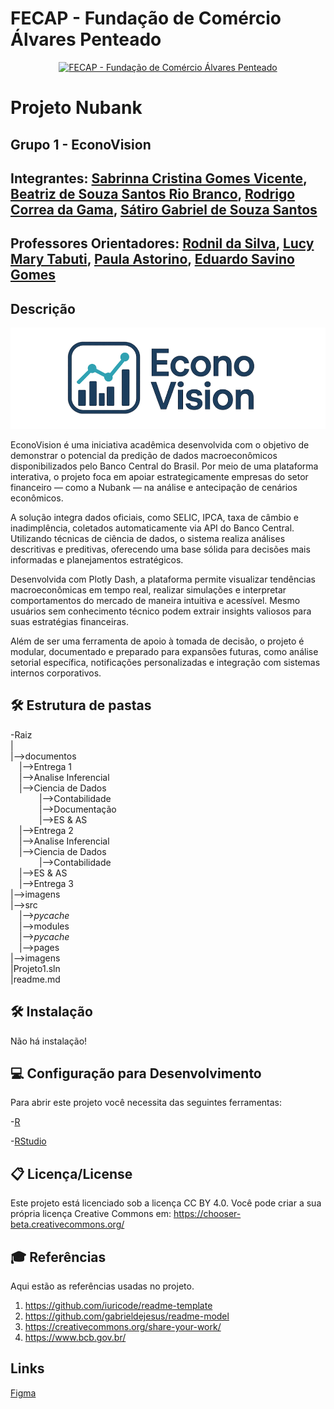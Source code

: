 # FECAP - Fundação de Comércio Álvares Penteado
<p align="center">
<a href= "https://www.fecap.br/"><img src="https://encrypted-tbn0.gstatic.com/images?q=tbn:ANd9GcRhZPrRa89Kma0ZZogxm0pi-tCn_TLKeHGVxywp-LXAFGR3B1DPouAJYHgKZGV0XTEf4AE&usqp=CAU" alt="FECAP - Fundação de Comércio Álvares Penteado" border="0"></a>
</p>

# Projeto Nubank  

## Grupo 1 - EconoVision

## Integrantes: <a href="https://www.linkedin.com/in/sabrinna-vicente-049225306/">Sabrinna Cristina Gomes Vicente</a>, <a href="https://www.linkedin.com/in/biaib/">Beatriz de Souza Santos Rio Branco</a>, <a href="https://www.linkedin.com/in/rodrigocgama04/">Rodrigo Correa da Gama</a>, <a href="https://www.linkedin.com/in/s%C3%A1tiro-gabriel-27081430b/">Sátiro Gabriel de Souza Santos</a>
## Professores Orientadores: <a href="https://www.linkedin.com/in/professorrodnil/">Rodnil da Silva</a>, <a href="https://www.linkedin.com/in/lucymari/">Lucy Mary Tabuti</a>, <a href="https://www.linkedin.com/in/paula-astorino-432b5812a/">Paula Astorino</a>, <a href="https://www.linkedin.com/in/eduardo-savino-gomes-77833a10/">Eduardo Savino Gomes</a>

## Descrição

<p align="center">
<img src="imagens/EconoVisionLogo.png" alt="EconoVision" border="0">

EconoVision é uma iniciativa acadêmica desenvolvida com o objetivo de demonstrar o potencial da predição de dados macroeconômicos disponibilizados pelo Banco Central do Brasil. Por meio de uma plataforma interativa, o projeto foca em apoiar estrategicamente empresas do setor financeiro — como a Nubank — na análise e antecipação de cenários econômicos.

A solução integra dados oficiais, como SELIC, IPCA, taxa de câmbio e inadimplência, coletados automaticamente via API do Banco Central. Utilizando técnicas de ciência de dados, o sistema realiza análises descritivas e preditivas, oferecendo uma base sólida para decisões mais informadas e planejamentos estratégicos.

Desenvolvida com Plotly Dash, a plataforma permite visualizar tendências macroeconômicas em tempo real, realizar simulações e interpretar comportamentos do mercado de maneira intuitiva e acessível. Mesmo usuários sem conhecimento técnico podem extrair insights valiosos para suas estratégias financeiras.

Além de ser uma ferramenta de apoio à tomada de decisão, o projeto é modular, documentado e preparado para expansões futuras, como análise setorial específica, notificações personalizadas e integração com sistemas internos corporativos.


## 🛠 Estrutura de pastas

-Raiz<br>
|<br>
|-->documentos<br>
  &emsp;|-->Entrega 1<br>
    &emsp;|-->Analise Inferencial<br>
    &emsp;|-->Ciencia de Dados<br>
    &emsp;|-->Contabilidade<br>
    &emsp;|-->Documentação<br>
    &emsp;|-->ES & AS<br>
  &emsp;|-->Entrega 2<br>
    &emsp;|-->Analise Inferencial<br> 
    &emsp;|-->Ciencia de Dados<br>
    &emsp;|-->Contabilidade<br> 
    &emsp;|-->ES & AS<br>
 &emsp;|-->Entrega 3<br>
|-->imagens<br>
|-->src<br>
  &emsp;|-->_pycache_<br>
  &emsp;|-->modules<br>
     &emsp;|-->_pycache_<br>
  &emsp;|-->pages<br>
|-->imagens<br>
|Projeto1.sln<br>
|readme.md<br>

## 🛠 Instalação

Não há instalação!

## 💻 Configuração para Desenvolvimento

Para abrir este projeto você necessita das seguintes ferramentas:

-<a href="https://www.r-project.org/">R</a>

-<a href="https://posit.co/download/rstudio-desktop/">RStudio</a>

## 📋 Licença/License
Este projeto está licenciado sob a licença CC BY 4.0.
Você pode criar a sua própria licença Creative Commons em: https://chooser-beta.creativecommons.org/


## 🎓 Referências

Aqui estão as referências usadas no projeto.

1. <https://github.com/iuricode/readme-template>
2. <https://github.com/gabrieldejesus/readme-model>
3. <https://creativecommons.org/share-your-work/>
4. <https://www.bcb.gov.br/>

## Links 
<a href="https://www.figma.com/design/uMM3LvFLiuEK1jBQe9t8o7/Painel-NEON?node-id=6-228&t=xY0Vfuu9iFxM4w2r-1">Figma</a>



